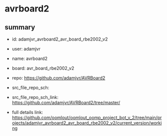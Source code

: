 # avrboard2
 
## summary 
* id: adamjvr_avrboard2_avr_board_rbe2002_v2
* user: adamjvr
* name: avrboard2
* board: avr_board_rbe2002_v2
* repo: https://github.com/adamjvr/AVRBoard2



* src_file_repo_sch: 
* src_file_repo_sch_link: https://github.com/adamjvr/AVRBoard2/tree/master/
* full details link: https://github.com/oomlout/oomlout_oomp_project_bot_v_2/tree/main/projects/adamjvr_avrboard2_avr_board_rbe2002_v2/current_version/working  








